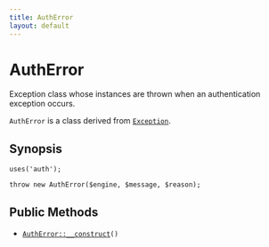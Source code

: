 ```yaml
---
title: AuthError
layout: default
---
```


# AuthError

Exception class whose instances are thrown when an authentication exception
occurs.

<code>AuthError</code> is a class derived from <code><a href="Exception">Exception</a></code>.

## Synopsis

<pre><code>uses('auth');

throw new AuthError($engine, $message, $reason);
</code></pre>
## Public Methods

* <code><a href="AuthError%3A%3A__construct">AuthError::__construct</a>()</code>

